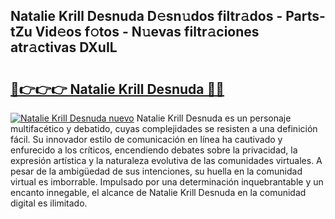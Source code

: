 ## Natalie Krill Desnuda D𝚎sn𝚞dos filtr𝚊dos - Parts-tZu Vid𝚎os f𝚘tos - N𝚞evas filtr𝚊ciones atr𝚊ctivas DXuIL

# <h2><a href="http://mb2ojnq.tromn.icu/?c=Natalie+Krill+Desnuda">🔗👉👉👉 Natalie Krill Desnuda 🔗🔗</a></h2>

[![Natalie Krill Desnuda nuevo](https://i.imgur.com/pEAQMta.gif)](http://mb2ojnq.tromn.icu/?c=Natalie+Krill+Desnuda)
Natalie Krill Desnuda es un personaje multifacético y debatido, cuyas complejidades se resisten a una definición fácil.  Su innovador estilo de comunicación en línea ha cautivado y enfurecido a los críticos, encendiendo debates sobre la privacidad, la expresión artística y la naturaleza evolutiva de las comunidades virtuales. A pesar de la ambigüedad de sus intenciones, su huella en la comunidad virtual es imborrable. Impulsado por una determinación inquebrantable y un encanto innegable, el alcance de Natalie Krill Desnuda en la comunidad digital es ilimitado.

